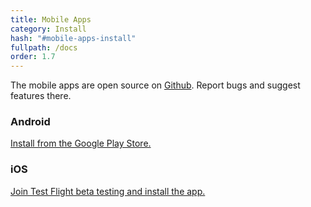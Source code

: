 ```yaml
---
title: Mobile Apps
category: Install
hash: "#mobile-apps-install"
fullpath: /docs
order: 1.7
---
```


The mobile apps are open source on [Github](https://github.com/advplyr/audiobookshelf-app). Report bugs and suggest features there.

### Android
<a href="https://play.google.com/store/apps/details?id=com.audiobookshelf.app" class="text-blue-500 hover:text-blue-300 underline" target="_blank">Install from the Google Play Store.</a>

### iOS
<a href="https://testflight.apple.com/join/wiic7QIW" class="text-blue-500 hover:text-blue-300 underline" target="_blank">Join Test Flight beta testing and install the app.</a>

